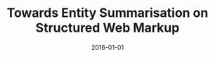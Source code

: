 ---
title: "Towards Entity Summarisation on Structured Web Markup"
collection: publications
permalink: /publication/2016-DBLP_conf_esws_YuGZFD16
date: 2016-01-01
venue: 'The Semantic Web - ESWC 2016 Satellite Events, Heraklion, Crete, Greece, May 29 - June 2, 2016, Revised Selected Papers'
---